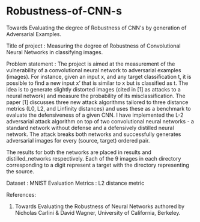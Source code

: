 # Robustness-of-CNN-s
Towards Evaluating the degree of Robustness of CNN's by generation of Adversarial Examples. 

Title of project​ : Measuring the degree of Robustness of Convolutional Neural Networks in
classifying images.

Problem statement​ : The project is aimed at the measurement of the vulnerability of a
convolutional neural network to adversarial examples (images). For instance, given an input x,
and any target classification t, it is possible to find a new input x’ that is similar to x but is
classified as t. The idea is to generate slightly distorted images (cited in [1] as attacks to a neural
network) and measure the probability of its misclassification. The paper [1] discusses three new
attack algorithms tailored to three distance metrics (L0, L2, and Linfinity distances) and uses
these as a benchmark to evaluate the defensiveness of a given CNN. I have implemented the L-2 adversarial
attack algorithm on top of two convolutional neural networks - a standard network without defense and a 
defensively distilled neural network. The attack breaks both networks and successfully generates 
adversarial images for every (source, target) ordered pair.

The results for both the networks are placed in results and distilled_networks respectively. Each of the 
9 images in each directory corresponding to a digit represent a target with the directory representing the source. 

Dataset​ : MNIST
Evaluation Metrics​ : L2 distance metric

References:
1. Towards Evaluating the Robustness of Neural Networks authored by Nicholas Carlini & David Wagner, University of California, Berkeley.
